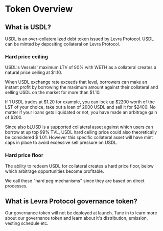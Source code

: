 # Token Overview

## What is USDL?

USDL is an over-collateralized debt token issued by Levra Protocol. USDL can be minted by depositing collateral on Levra Protocol.

### Hard price ceiling

USDL's Vessels' maximum LTV of 90% with WETH as a collateral creates a natural price ceiling at $1.10.&#x20;

When USDL exchange rate exceeds that level, borrowers can make an instant profit by borrowing the maximum amount against their collateral and selling USDL on the market for more than $1.10.&#x20;

If 1 USDL trades at $1.20 for example, you can lock up $2200 worth of the LST of your choice, take out a loan of 2000 USDL and sell it for $2400. No matter if your loans gets liquidated or not, you have made an arbitrage gain of $200.

Since also bLUSD is a supported collateral asset against which users can borrow at up top 99% TVL, USDL hard ceiling price could also theoretically be considered $ 1.01. However this specific collateral asset will have mint caps in place to avoid excessive sell pressure on USDL.

### Hard price floor

The ability to redeem USDL for collateral creates a hard price floor, below which arbitrage opportunities become profitable.&#x20;

We call these "hard peg mechanisms" since they are based on direct processes.&#x20;

## What is Levra Protocol governance token?

Our governance token will not be deployed at launch. Tune in to learn more about our governance token and learn about it's distribution, emission, vesting schedule etc.
